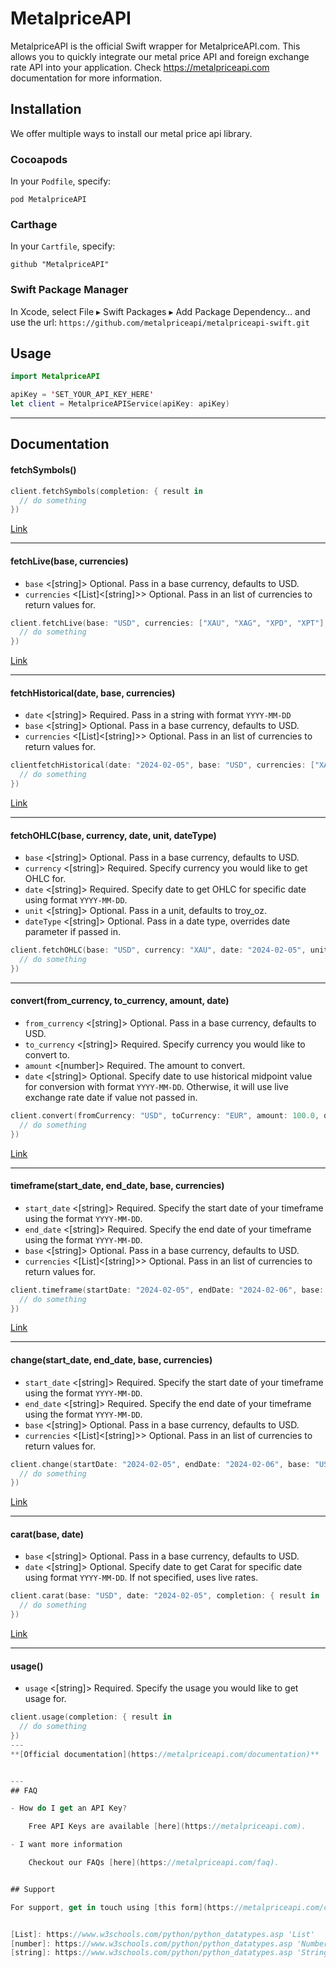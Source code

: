 # MetalpriceAPI

MetalpriceAPI is the official Swift wrapper for MetalpriceAPI.com. This allows you to quickly integrate our metal price API and foreign exchange rate API into your application. Check https://metalpriceapi.com documentation for more information.

## Installation

We offer multiple ways to install our metal price api library.

### Cocoapods

In your `Podfile`, specify:

`pod MetalpriceAPI`

### Carthage

In your `Cartfile`, specify:

`github "MetalpriceAPI"`

### Swift Package Manager

In Xcode, select File ▸ Swift Packages ▸ Add Package Dependency… and use the url: `https://github.com/metalpriceapi/metalpriceapi-swift.git`

## Usage

```swift
import MetalpriceAPI

apiKey = 'SET_YOUR_API_KEY_HERE'
let client = MetalpriceAPIService(apiKey: apiKey)
```
---
## Documentation

#### fetchSymbols()
```swift
client.fetchSymbols(completion: { result in
  // do something
})
```

[Link](https://metalpriceapi.com/documentation#api_symbol)

---
#### fetchLive(base, currencies)

- `base` <[string]> Optional. Pass in a base currency, defaults to USD.
- `currencies` <[List]<[string]>> Optional. Pass in an list of currencies to return values for.

```swift
client.fetchLive(base: "USD", currencies: ["XAU", "XAG", "XPD", "XPT"], completion: { result in
  // do something
})
```

[Link](https://metalpriceapi.com/documentation#api_realtime)

---
#### fetchHistorical(date, base, currencies)

- `date` <[string]> Required. Pass in a string with format `YYYY-MM-DD`
- `base` <[string]> Optional. Pass in a base currency, defaults to USD.
- `currencies` <[List]<[string]>> Optional. Pass in an list of currencies to return values for.

```swift
clientfetchHistorical(date: "2024-02-05", base: "USD", currencies: ["XAU", "XAG", "XPD", "XPT"], completion: { result in
  // do something
})
```

[Link](https://metalpriceapi.com/documentation#api_historical)

---
#### fetchOHLC(base, currency, date, unit, dateType)

- `base` <[string]> Optional. Pass in a base currency, defaults to USD.
- `currency` <[string]> Required. Specify currency you would like to get OHLC for.
- `date` <[string]> Required. Specify date to get OHLC for specific date using format `YYYY-MM-DD`.
- `unit` <[string]> Optional. Pass in a unit, defaults to troy_oz.
- `dateType` <[string]> Optional. Pass in a date type, overrides date parameter if passed in.

```swift
client.fetchOHLC(base: "USD", currency: "XAU", date: "2024-02-05", unit: "troy_oz", dateType: nil, completion: { result in
  // do something
})
```

---
#### convert(from_currency, to_currency, amount, date)

- `from_currency` <[string]> Optional. Pass in a base currency, defaults to USD.
- `to_currency` <[string]> Required. Specify currency you would like to convert to.
- `amount` <[number]> Required. The amount to convert.
- `date` <[string]> Optional. Specify date to use historical midpoint value for conversion with format `YYYY-MM-DD`. Otherwise, it will use live exchange rate date if value not passed in.

```swift
client.convert(fromCurrency: "USD", toCurrency: "EUR", amount: 100.0, date: "2024-02-05", completion: { result in
  // do something
})
```

[Link](https://metalpriceapi.com/documentation#api_convert)

---
#### timeframe(start_date, end_date, base, currencies)

- `start_date` <[string]> Required. Specify the start date of your timeframe using the format `YYYY-MM-DD`.
- `end_date` <[string]> Required. Specify the end date of your timeframe using the format `YYYY-MM-DD`.
- `base` <[string]> Optional. Pass in a base currency, defaults to USD.
- `currencies` <[List]<[string]>> Optional. Pass in an list of currencies to return values for.

```swift
client.timeframe(startDate: "2024-02-05", endDate: "2024-02-06", base: "USD", currencies: ["XAU", "XAG", "XPD", "XPT"], completion: { result in
  // do something
})
```

[Link](https://metalpriceapi.com/documentation#api_timeframe)

---
#### change(start_date, end_date, base, currencies)

- `start_date` <[string]> Required. Specify the start date of your timeframe using the format `YYYY-MM-DD`.
- `end_date` <[string]> Required. Specify the end date of your timeframe using the format `YYYY-MM-DD`.
- `base` <[string]> Optional. Pass in a base currency, defaults to USD.
- `currencies` <[List]<[string]>> Optional. Pass in an list of currencies to return values for.

```swift
client.change(startDate: "2024-02-05", endDate: "2024-02-06", base: "USD", currencies: ["XAU", "XAG", "XPD", "XPT"], completion: { result in
  // do something
})
```

[Link](https://metalpriceapi.com/documentation#api_change)

---
#### carat(base, date)

- `base` <[string]> Optional. Pass in a base currency, defaults to USD.
- `date` <[string]> Optional. Specify date to get Carat for specific date using format `YYYY-MM-DD`. If not specified, uses live rates.

```swift
client.carat(base: "USD", date: "2024-02-05", completion: { result in
  // do something
})
```

[Link](https://metalpriceapi.com/documentation#api_carat)

---
#### usage()

- `usage` <[string]> Required. Specify the usage you would like to get usage for.

```swift
client.usage(completion: { result in
  // do something
})
---
**[Official documentation](https://metalpriceapi.com/documentation)**


---
## FAQ

- How do I get an API Key?

    Free API Keys are available [here](https://metalpriceapi.com).

- I want more information

    Checkout our FAQs [here](https://metalpriceapi.com/faq).


## Support

For support, get in touch using [this form](https://metalpriceapi.com/contact).


[List]: https://www.w3schools.com/python/python_datatypes.asp 'List'
[number]: https://www.w3schools.com/python/python_datatypes.asp 'Number'
[string]: https://www.w3schools.com/python/python_datatypes.asp 'String'